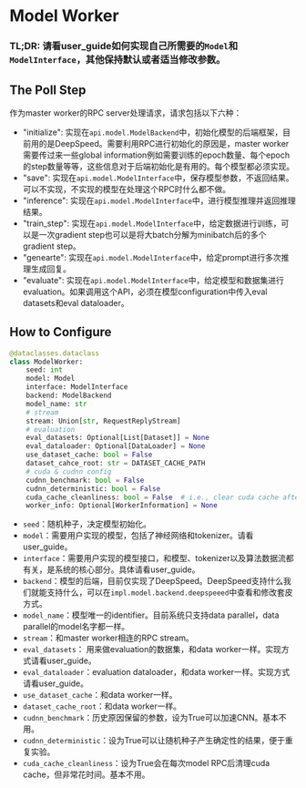 # Model Worker

### TL;DR: 请看user_guide如何实现自己所需要的`Model`和`ModelInterface`，其他保持默认或者适当修改参数。

## The Poll Step

作为master worker的RPC server处理请求，请求包括以下六种：
+ "initialize": 实现在`api.model.ModelBackend`中，初始化模型的后端框架，目前用的是DeepSpeed。需要利用RPC进行初始化的原因是，master worker需要传过来一些global information例如需要训练的epoch数量、每个epoch的step数量等等，这些信息对于后端初始化是有用的。每个模型都必须实现。
+ "save": 实现在`api.model.ModelInterface`中，保存模型参数，不返回结果。可以不实现，不实现的模型在处理这个RPC时什么都不做。
+ "inference": 实现在`api.model.ModelInterface`中，进行模型推理并返回推理结果。
+ "train_step": 实现在`api.model.ModelInterface`中，给定数据进行训练，可以是一次gradient step也可以是将大batch分解为minibatch后的多个gradient step。
+ "genearte": 实现在`api.model.ModelInterface`中，给定prompt进行多次推理生成回复。
+ "evaluate": 实现在`api.model.ModelInterface`中，给定模型和数据集进行evaluation。如果调用这个API，必须在模型configuration中传入eval datasets和eval dataloader。

## How to Configure

```python
@dataclasses.dataclass
class ModelWorker:
    seed: int
    model: Model
    interface: ModelInterface
    backend: ModelBackend
    model_name: str
    # stream
    stream: Union[str, RequestReplyStream]
    # evaluation
    eval_datasets: Optional[List[Dataset]] = None
    eval_dataloader: Optional[DataLoader] = None
    use_dataset_cache: bool = False
    dataset_cahce_root: str = DATASET_CACHE_PATH
    # cuda & cudnn config
    cudnn_benchmark: bool = False
    cudnn_deterministic: bool = False
    cuda_cache_cleanliness: bool = False  # i.e., clear cuda cache after each RPC call
    worker_info: Optional[WorkerInformation] = None
```

+ `seed`：随机种子，决定模型初始化。
+ `model`：需要用户实现的模型，包括了神经网络和tokenizer。请看user_guide。
+ `interface`：需要用户实现的模型接口，和模型、tokenizer以及算法数据流都有关，是系统的核心部分。具体请看user_guide。
+ `backend`：模型的后端，目前仅实现了DeepSpeed。DeepSpeed支持什么我们就能支持什么，可以在`impl.model.backend.deepspeeed`中查看和修改套皮方式。
+ `model_name`：模型唯一的identifier。目前系统只支持data parallel，data parallel的model名字都一样。
+ `stream`：和master worker相连的RPC stream。
+ `eval_datasets`： 用来做evaluation的数据集，和data worker一样。实现方式请看user_guide。
+ `eval_dataloader`：evaluation dataloader，和data worker一样。实现方式请看user_guide。
+ `use_dataset_cache`：和data worker一样。
+ `dataset_cache_root`：和data worker一样。
+ `cudnn_benchmark`：历史原因保留的参数，设为True可以加速CNN。基本不用。
+ `cudnn_deterministic`：设为True可以让随机种子产生确定性的结果，便于重复实验。
+ `cuda_cache_cleanliness`：设为True会在每次model RPC后清理cuda cache，但非常花时间。基本不用。